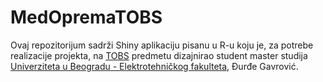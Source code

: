 # MedOpremaTOBS
Ovaj repozitorijum sadrži Shiny aplikaciju pisanu u R-u koju je, za potrebe realizacije projekta, na <a href="http://automatika.etf.bg.ac.rs/sr/13m051tobs">TOBS</a> predmetu dizajnirao student master studija <a href="https://www.etf.bg.ac.rs/">Univerziteta u Beogradu - Elektrotehničkog fakulteta</a>, Đurđe Gavrović.
